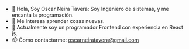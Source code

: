 - 👋 Hola, Soy Oscar Neira Tavera: Soy Ingeniero de sistemas, y me encanta la programación.
- 👀 Me interesa aprender cosas nuevas.
- 🌱 Actualmente soy un programador Frontend con experiencia en React js.
- 📫 Como contactarme: oscarneiratavera@gmail.com
